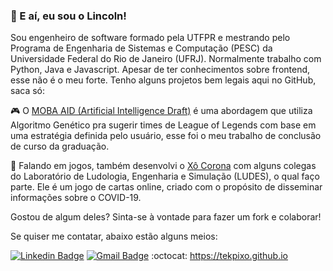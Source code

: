 ### 👋 E aí, eu sou o Lincoln! 

Sou engenheiro de software formado pela UTFPR e mestrando pelo Programa de Engenharia de Sistemas e Computação (PESC) da Universidade Federal do Rio de Janeiro (UFRJ). Normalmente trabalho com Python, Java e Javascript. Apesar de ter conhecimentos sobre frontend, esse não é o meu forte. Tenho alguns projetos bem legais aqui no GitHub, saca só:

🎮 O <a href="https://github.com/tekpixo/moba.aid">MOBA AID (Artificial Intelligence Draft)</a> é uma abordagem que utiliza Algoritmo Genético pra sugerir times de League of Legends com base em uma estratégia definida pelo usuário, esse foi o meu trabalho de conclusão de curso da graduação.

🦠 Falando em jogos, também desenvolvi o <a href="https://github.com/tekpixo/xo-corona">Xô Corona</a> com alguns colegas do Laboratório de Ludologia, Engenharia e Simulação (LUDES), o qual faço parte. Ele é um jogo de cartas online, criado com o propósito de disseminar informações sobre o COVID-19.

Gostou de algum deles? Sinta-se à vontade para fazer um fork e colaborar!

Se quiser me contatar, abaixo estão alguns meios:

[![Linkedin Badge](https://img.shields.io/badge/-Lincoln%20Costa-blue?style=flat-square&logo=Linkedin&logoColor=white&link=https://www.linkedin.com/in/lincolncosta/)](https://www.linkedin.com/in/lincolncosta/) [![Gmail Badge](https://img.shields.io/badge/-lincoln.mcosta@gmail.com-c14438?style=flat-square&logo=Gmail&logoColor=white&link=mailto:lincoln.mcosta@gmail.com)](mailto:lincoln.mcosta@gmail.com) :octocat: https://tekpixo.github.io
